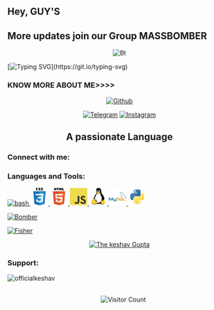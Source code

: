 ## Hey, GUY'S 
## More updates join our Group MASSBOMBER

<p align="center"><img src="https://user-images.githubusercontent.com/49580304/110318584-81067880-7fc2-11eb-8391-152d308e7f2b.gif" alt="Bt">

  [![Typing SVG](https://readme-typing-svg.herokuapp.com?color=%23F70B10&size=27&lines=Hey+This+is+keshav;+Welcome+To+my+profile;)](https://git.io/typing-svg)
  
### KNOW MORE ABOUT ME>>>>
<p align="center"><a href="https://github.com/officialkeshav><img title="the Keshav Gupta" src="https://github-readme-stats.vercel.app/api?username=officialkeshav&show_icons=true&include_all_commits=true&theme=chartreuse-dark&cache_seconds=3200"></a>
</p>

<p align="center">
<a href="https://GitHub.com/officialkeshav"><img title="Github" src="https://img.shields.io/badge/The keshav Gupta-brightgreen?style=for-the-badge&logo=github"></a>


<p align="center">
<a href="https://t.me/massbomber"><img title="Telegram" src="https://img.shields.io/badge/Telegram-black?style=for-the-badge&logo=Telegram"></a>
<a href="https://instagram.com/official_.keshav"><img title="Instagram" src="https://img.shields.io/badge/INSTAGRAM-purple?style=for-the-badge&logo=instagram"></a>
<h2 align="center">A passionate Language</h2>

<h3 align="left">Connect with me:</h3>
<p align="left">
</p>

<h3 align="left">Languages and Tools:</h3>
<p align="left"> <a href="https://www.gnu.org/software/bash/" target="_blank" rel="noreferrer"> <img src="https://www.vectorlogo.zone/logos/gnu_bash/gnu_bash-icon.svg" alt="bash" width="40" height="40"/> </a> <a href="https://www.w3schools.com/css/" target="_blank" rel="noreferrer"> <img src="https://raw.githubusercontent.com/devicons/devicon/master/icons/css3/css3-original-wordmark.svg" alt="css3" width="40" height="40"/> </a> <a href="https://www.w3.org/html/" target="_blank" rel="noreferrer"> <img src="https://raw.githubusercontent.com/devicons/devicon/master/icons/html5/html5-original-wordmark.svg" alt="html5" width="40" height="40"/> </a> <a href="https://developer.mozilla.org/en-US/docs/Web/JavaScript" target="_blank" rel="noreferrer"> <img src="https://raw.githubusercontent.com/devicons/devicon/master/icons/javascript/javascript-original.svg" alt="javascript" width="40" height="40"/> </a> <a href="https://www.linux.org/" target="_blank" rel="noreferrer"> <img src="https://raw.githubusercontent.com/devicons/devicon/master/icons/linux/linux-original.svg" alt="linux" width="40" height="40"/> </a> <a href="https://www.mysql.com/" target="_blank" rel="noreferrer"> <img src="https://raw.githubusercontent.com/devicons/devicon/master/icons/mysql/mysql-original-wordmark.svg" alt="mysql" width="40" height="40"/> </a> <a href="https://www.python.org" target="_blank" rel="noreferrer"> <img src="https://raw.githubusercontent.com/devicons/devicon/master/icons/python/python-original.svg" alt="python" width="40" height="40"/> </a> </p>


  <a href="https://github.com/officialkeshav/Bomber-1.0"><img title="Bomber" src="https://github-readme-stats.vercel.app/api/pin/?username=officialkeshav&repo=bomber&theme=radical"></a>

<a href="https://github.com/officialkeshav/Fisher"><img title="Fisher" src="https://github-readme-stats.vercel.app/api/pin/?username=officialkeshav&repo=INSAGRAM-Fishing-Page&theme=highcontrast"></a>
<p align="center">
  
  
</a>
</p>

<p align="center">
<a href="https://github.com/officialkeshav"><img title="The keshav Gupta" src="https://github-readme-stats.vercel.app/api/top-langs/?username=officialkeshav&layout=compact"></a>
</p>
<h3 align="left">Support:</h3>
<p><a href="https://www.buymeacoffee.com/officialkeshav"> <img align="left" src="https://cdn.buymeacoffee.com/buttons/v2/default-yellow.png" height="50" width="210" alt="officialkeshav" /></a></p><br><br>


  
![Visitor Count](https://profile-counter.glitch.me/officialkeshav/count.svg)
